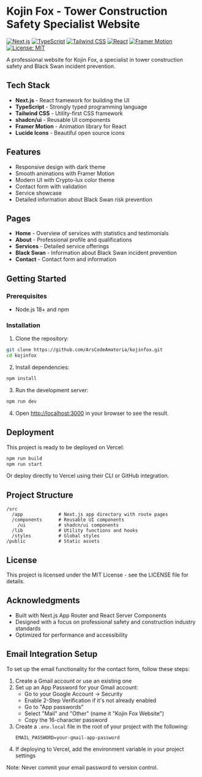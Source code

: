 # Kojin Fox - Tower Construction Safety Specialist Website

[![Next.js](https://img.shields.io/badge/Next.js-black?style=for-the-badge&logo=next.js)](https://nextjs.org/)
[![TypeScript](https://img.shields.io/badge/TypeScript-007ACC?style=for-the-badge&logo=typescript&logoColor=white)](https://www.typescriptlang.org/)
[![Tailwind CSS](https://img.shields.io/badge/Tailwind_CSS-38B2AC?style=for-the-badge&logo=tailwind-css&logoColor=white)](https://tailwindcss.com/)
[![React](https://img.shields.io/badge/React-20232A?style=for-the-badge&logo=react&logoColor=61DAFB)](https://reactjs.org/)
[![Framer Motion](https://img.shields.io/badge/Framer_Motion-black?style=for-the-badge&logo=framer&logoColor=blue)](https://www.framer.com/motion/)
[![License: MIT](https://img.shields.io/badge/License-MIT-yellow.svg?style=for-the-badge)](https://opensource.org/licenses/MIT)

A professional website for Kojin Fox, a specialist in tower construction safety and Black Swan incident prevention.

## Tech Stack

- **Next.js** - React framework for building the UI
- **TypeScript** - Strongly typed programming language
- **Tailwind CSS** - Utility-first CSS framework
- **shadcn/ui** - Reusable UI components
- **Framer Motion** - Animation library for React
- **Lucide Icons** - Beautiful open source icons

## Features

- Responsive design with dark theme
- Smooth animations with Framer Motion
- Modern UI with Crypto-lux color theme
- Contact form with validation
- Service showcase
- Detailed information about Black Swan risk prevention

## Pages

- **Home** - Overview of services with statistics and testimonials
- **About** - Professional profile and qualifications
- **Services** - Detailed service offerings
- **Black Swan** - Information about Black Swan incident prevention
- **Contact** - Contact form and information

## Getting Started

### Prerequisites

- Node.js 18+ and npm

### Installation

1. Clone the repository:
```bash
git clone https://github.com/ArsCodeAmatoria/kojinfox.git
cd kojinfox
```

2. Install dependencies:
```bash
npm install
```

3. Run the development server:
```bash
npm run dev
```

4. Open [http://localhost:3000](http://localhost:3000) in your browser to see the result.

## Deployment

This project is ready to be deployed on Vercel:

```bash
npm run build
npm run start
```

Or deploy directly to Vercel using their CLI or GitHub integration.

## Project Structure

```
/src
  /app             # Next.js app directory with route pages
  /components      # Reusable UI components
    /ui            # shadcn/ui components
  /lib             # Utility functions and hooks
  /styles          # Global styles
/public            # Static assets
```

## License

This project is licensed under the MIT License - see the LICENSE file for details.

## Acknowledgments

- Built with Next.js App Router and React Server Components
- Designed with a focus on professional safety and construction industry standards
- Optimized for performance and accessibility

## Email Integration Setup

To set up the email functionality for the contact form, follow these steps:

1. Create a Gmail account or use an existing one
2. Set up an App Password for your Gmail account:
   - Go to your Google Account → Security
   - Enable 2-Step Verification if it's not already enabled
   - Go to "App passwords" 
   - Select "Mail" and "Other" (name it "Kojin Fox Website")
   - Copy the 16-character password 
3. Create a `.env.local` file in the root of your project with the following:
   ```
   EMAIL_PASSWORD=your-gmail-app-password
   ```
4. If deploying to Vercel, add the environment variable in your project settings

Note: Never commit your email password to version control.
